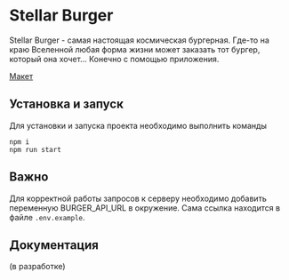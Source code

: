 # Stellar Burger
Stellar Burger - самая настоящая космическая бургерная. Где-то на краю Вселенной любая форма жизни может заказать тот бургер, который она хочет...
Конечно с помощью приложения.

[Макет](<https://www.figma.com/file/vIywAvqfkOIRWGOkfOnReY/React-Fullstack_-Проектные-задачи-(3-месяца)_external_link?type=design&node-id=0-1&mode=design>)

## Установка и запуск
Для установки и запуска проекта необходимо выполнить команды
```
npm i
npm run start
```

## Важно
Для корректной работы запросов к серверу необходимо добавить переменную BURGER_API_URL в окружение. Сама ссылка находится в файле `.env.example`.

## Документация
(в разработке)
